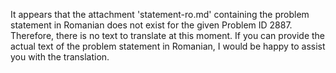 It appears that the attachment 'statement-ro.md' containing the problem statement in Romanian does not exist for the given Problem ID 2887. Therefore, there is no text to translate at this moment. If you can provide the actual text of the problem statement in Romanian, I would be happy to assist you with the translation.